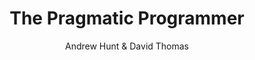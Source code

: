 ---
title: The Pragmatic Programmer
description: This book complemented Clean Code by refining my focus on adaptable development. It reinforced pracical, everyday strategies for flexible codebases and problem-solving habits.
author: Andrew Hunt & David Thomas
institution: 
type: Book
year: 2024
startingMonth: 11
link: https://www.amazon.com/Pragmatic-Programmer-Journeyman-Master/dp/020161622X
---